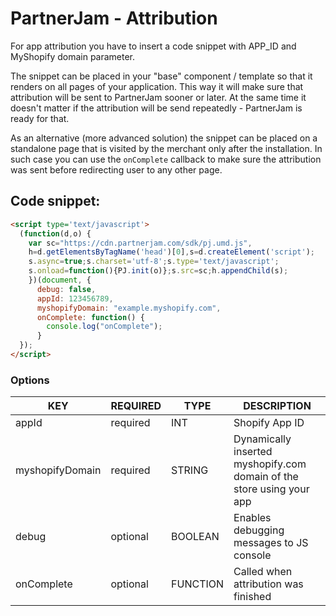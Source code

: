 # PartnerJam - Attribution

For app attribution you have to insert a code snippet with APP_ID and MyShopify domain parameter.

The snippet can be placed in your "base" component / template so that it renders on all pages of your application. This way it will make sure that attribution will be sent to PartnerJam sooner or later. At the same time it doesn't matter if the attribution will be send repeatedly - PartnerJam is ready for that.

As an alternative (more advanced solution) the snippet can be placed on a standalone page that is visited by the merchant only after the installation. In such case you can use the `onComplete` callback to make sure the attribution was sent before redirecting user to any other page. 



## Code snippet:
```html
<script type='text/javascript'>
  (function(d,o) {
    var sc="https://cdn.partnerjam.com/sdk/pj.umd.js",
    h=d.getElementsByTagName('head')[0],s=d.createElement('script');
    s.async=true;s.charset='utf-8';s.type='text/javascript';
    s.onload=function(){PJ.init(o)};s.src=sc;h.appendChild(s);
    })(document, {
      debug: false,
      appId: 123456789,
      myshopifyDomain: "example.myshopify.com",
      onComplete: function() {
        console.log("onComplete");
      }
  });
</script>
```

### Options
| KEY             | REQUIRED | TYPE     | DESCRIPTION                              |
| --------------- | -------- | -------- | ---------------------------------------- |
| appId           | required | INT      | Shopify App ID                           |
| myshopifyDomain | required | STRING   | Dynamically inserted myshopify.com domain of the store using your app |
| debug           | optional | BOOLEAN  | Enables debugging messages to JS console |
| onComplete      | optional | FUNCTION | Called when attribution was finished     |
